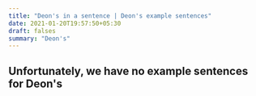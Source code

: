 ```yaml
---
title: "Deon's in a sentence | Deon's example sentences"
date: 2021-01-20T19:57:50+05:30
draft: falses
summary: "Deon's"
---
```

## Unfortunately, we have no example sentences for Deon's                 
